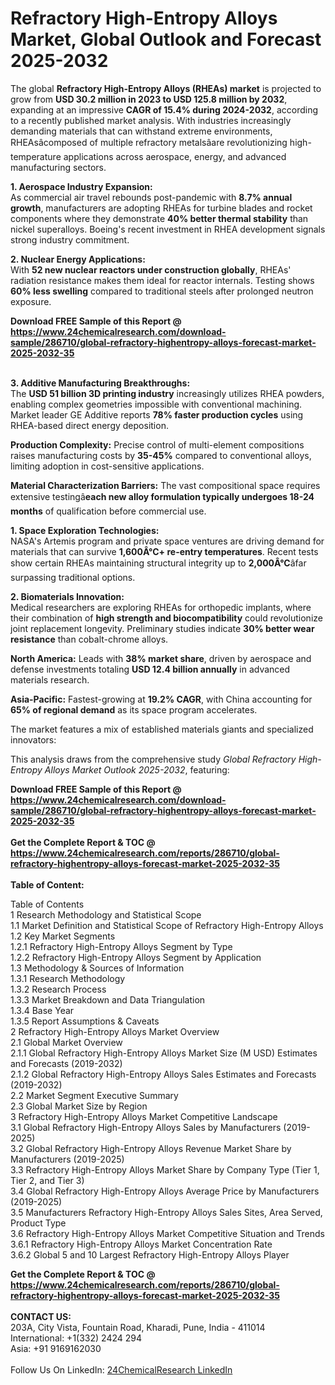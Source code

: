 <h1>Refractory High-Entropy Alloys Market, Global Outlook and Forecast 2025-2032</h1><p>The global <strong>Refractory High-Entropy Alloys (RHEAs) market</strong> is projected to grow from <strong>USD 30.2 million in 2023 to USD 125.8 million by 2032</strong>, expanding at an impressive <strong>CAGR of 15.4% during 2024-2032</strong>, according to a recently published market analysis. With industries increasingly demanding materials that can withstand extreme environments, RHEAsâcomposed of multiple refractory metalsâare revolutionizing high-temperature applications across aerospace, energy, and advanced manufacturing sectors.</p><p><strong>1. Aerospace Industry Expansion:</strong><br>
As commercial air travel rebounds post-pandemic with <strong>8.7% annual growth</strong>, manufacturers are adopting RHEAs for turbine blades and rocket components where they demonstrate <strong>40% better thermal stability</strong> than nickel superalloys. Boeing's recent investment in RHEA development signals strong industry commitment.</p><p><strong>2. Nuclear Energy Applications:</strong><br>
With <strong>52 new nuclear reactors under construction globally</strong>, RHEAs' radiation resistance makes them ideal for reactor internals. Testing shows <strong>60% less swelling</strong> compared to traditional steels after prolonged neutron exposure.</p><div><b>Download FREE Sample of this Report @ 
            <a href="https://www.24chemicalresearch.com/download-sample/286710/global-refractory-highentropy-alloys-forecast-market-2025-2032-35">
            https://www.24chemicalresearch.com/download-sample/286710/global-refractory-highentropy-alloys-forecast-market-2025-2032-35</a></b></div><br><p><strong>3. Additive Manufacturing Breakthroughs:</strong><br>
The <strong>USD 51 billion 3D printing industry</strong> increasingly utilizes RHEA powders, enabling complex geometries impossible with conventional machining. Market leader GE Additive reports <strong>78% faster production cycles</strong> using RHEA-based direct energy deposition.</p><p><strong>Production Complexity:</strong> Precise control of multi-element compositions raises manufacturing costs by <strong>35-45%</strong> compared to conventional alloys, limiting adoption in cost-sensitive applications.</p><p><strong>Material Characterization Barriers:</strong> The vast compositional space requires extensive testingâ<strong>each new alloy formulation typically undergoes 18-24 months</strong> of qualification before commercial use.</p><p><strong>1. Space Exploration Technologies:</strong><br>
NASA's Artemis program and private space ventures are driving demand for materials that can survive <strong>1,600Â°C+ re-entry temperatures</strong>. Recent tests show certain RHEAs maintaining structural integrity up to <strong>2,000Â°C</strong>âfar surpassing traditional options.</p><p><strong>2. Biomaterials Innovation:</strong><br>
Medical researchers are exploring RHEAs for orthopedic implants, where their combination of <strong>high strength and biocompatibility</strong> could revolutionize joint replacement longevity. Preliminary studies indicate <strong>30% better wear resistance</strong> than cobalt-chrome alloys.</p><p><strong>North America:</strong> Leads with <strong>38% market share</strong>, driven by aerospace and defense investments totaling <strong>USD 12.4 billion annually</strong> in advanced materials research.</p><p><strong>Asia-Pacific:</strong> Fastest-growing at <strong>19.2% CAGR</strong>, with China accounting for <strong>65% of regional demand</strong> as its space program accelerates.</p><p>The market features a mix of established materials giants and specialized innovators:</p><p>This analysis draws from the comprehensive study <em>Global Refractory High-Entropy Alloys Market Outlook 2025-2032</em>, featuring:
</p><div><b>Download FREE Sample of this Report @ 
            <a href="https://www.24chemicalresearch.com/download-sample/286710/global-refractory-highentropy-alloys-forecast-market-2025-2032-35">
            https://www.24chemicalresearch.com/download-sample/286710/global-refractory-highentropy-alloys-forecast-market-2025-2032-35</a></b></div><br><div><b>Get the Complete Report & TOC @ 
            <a href="https://www.24chemicalresearch.com/reports/286710/global-refractory-highentropy-alloys-forecast-market-2025-2032-35">
            https://www.24chemicalresearch.com/reports/286710/global-refractory-highentropy-alloys-forecast-market-2025-2032-35</a></b></div><br>
            <b>Table of Content:</b><p>Table of Contents<br />
1 Research Methodology and Statistical Scope<br />
1.1 Market Definition and Statistical Scope of Refractory High-Entropy Alloys<br />
1.2 Key Market Segments<br />
1.2.1 Refractory High-Entropy Alloys Segment by Type<br />
1.2.2 Refractory High-Entropy Alloys Segment by Application<br />
1.3 Methodology & Sources of Information<br />
1.3.1 Research Methodology<br />
1.3.2 Research Process<br />
1.3.3 Market Breakdown and Data Triangulation<br />
1.3.4 Base Year<br />
1.3.5 Report Assumptions & Caveats<br />
2 Refractory High-Entropy Alloys Market Overview<br />
2.1 Global Market Overview<br />
2.1.1 Global Refractory High-Entropy Alloys Market Size (M USD) Estimates and Forecasts (2019-2032)<br />
2.1.2 Global Refractory High-Entropy Alloys Sales Estimates and Forecasts (2019-2032)<br />
2.2 Market Segment Executive Summary<br />
2.3 Global Market Size by Region<br />
3 Refractory High-Entropy Alloys Market Competitive Landscape<br />
3.1 Global Refractory High-Entropy Alloys Sales by Manufacturers (2019-2025)<br />
3.2 Global Refractory High-Entropy Alloys Revenue Market Share by Manufacturers (2019-2025)<br />
3.3 Refractory High-Entropy Alloys Market Share by Company Type (Tier 1, Tier 2, and Tier 3)<br />
3.4 Global Refractory High-Entropy Alloys Average Price by Manufacturers (2019-2025)<br />
3.5 Manufacturers Refractory High-Entropy Alloys Sales Sites, Area Served, Product Type<br />
3.6 Refractory High-Entropy Alloys Market Competitive Situation and Trends<br />
3.6.1 Refractory High-Entropy Alloys Market Concentration Rate<br />
3.6.2 Global 5 and 10 Largest Refractory High-Entropy Alloys Player</p><div><b>Get the Complete Report & TOC @ 
            <a href="https://www.24chemicalresearch.com/reports/286710/global-refractory-highentropy-alloys-forecast-market-2025-2032-35">
            https://www.24chemicalresearch.com/reports/286710/global-refractory-highentropy-alloys-forecast-market-2025-2032-35</a></b></div><br><b>CONTACT US:</b><br>
            203A, City Vista, Fountain Road, Kharadi, Pune, India - 411014<br>
            International: +1(332) 2424 294<br>
            Asia: +91 9169162030 <br><br>
            Follow Us On LinkedIn: <a href="https://www.linkedin.com/company/24chemicalresearch/">24ChemicalResearch LinkedIn</a>